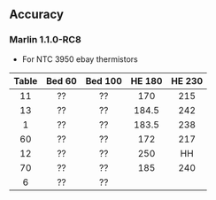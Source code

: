 ## Accuracy

### Marlin 1.1.0-RC8
* For NTC 3950 ebay thermistors

| Table | Bed 60 | Bed 100 | HE 180 | HE 230 |
| :---: | :---: | :---: |:---: | :---: |
| 11 | ?? | ?? | 170 | 215 |
| 13 | ?? | ?? | 184.5 |242 |
| 1 | ?? | ?? | 183.5 | 238 |
| 60 | ?? | ?? | 172 | 217 |
| 12 | ?? | ?? | 250 | HH |
| 70 | ?? | ?? | 185 | 240 |
| 6 | ?? | ?? |  |  |
<!--stackedit_data:
eyJoaXN0b3J5IjpbNzE0NzEwNDExLC00NDE2ODAyNDgsLTY5Nj
kwOTExNiwyMDQ1MTk4MTQ0LC0yNTc2MjQwMTFdfQ==
-->